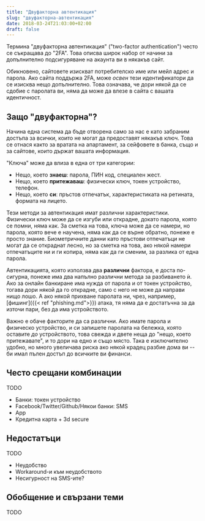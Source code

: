 ```yaml
---
title: "Двуфакторна автентикация"
slug: "двуфакторна-автентикация"
date: 2018-03-24T21:03:00+02:00
draft: false
---
```


Термина "двуфакторна автентикация" ("two-factor authentication") често се съкращава до "2FA". Това описва широк набор от начини за допълнително подсигуряване на акаунта ви в някакъв сайт.

Обикновено, сайтовете изискват потребителско име или мейл адрес и парола. Ако сайта поддържа 2FA, може *освен* тези идентификатори да се изисква нещо допълнително. Това означава, че дори някой да се сдобие с паролата ви, няма да може да влезе в сайта с вашата идентичност.

## Защо "двуфакторна"?

Начина една система да бъде отворена само за нас е като забраним достъпа за всички, които не могат да предоставят някакъв ключ. Това се отнася както за вратата на апартамент, за сейфовете в банка, също и за сайтове, които държат вашата информация.

"Ключа" може да влиза в една от три категории:

* Нещо, което **знаеш**: парола, ПИН код, специален жест.
* Нещо, което **притежаваш**: физически ключ, токен устройство, телефон.
* Нещо, което **си**: пръстов отпечатък, характеристиката на ретината, формата на лицето.

Тези методи за автентикация имат различни характеристики. Физически ключ може да се изгуби или открадне, докато парола, която се помни, няма как. За сметка на това, ключа може да се намери, но парола, която вече е научена, няма как да се върне обратно, понеже е просто знание. Биометричните данни като пръстови отпечатъци не могат да се откраднат лесно, но за сметка на това, ако някой намери отпечатъците ни и ги копира, няма как да ги сменим, за разлика от една парола.

Автентикацията, която използва два **различни** фактора, е доста по-сигурна, понеже има два напълно различни метода за разбиването ѝ. Ако за онлайн банкиране има нужда от парола и от токен устройство, тогава дори някой да го открадне, само с него не може да направи нищо лошо. А ако някой прихване паролата ни, чрез, например, [фишинг]({{< ref "phishing.md">}}) атака, тя няма да е достатъчна за да източи пари, без да има устройството.

Важно е обаче факторите да са различни. Ако имате парола и физическо устройство, и си запишете паролата на бележка, която оставите *до* устройството, това свежда и двете неща до "нещо, което притежавате", и то дори на едно и също място. Така е изключително удобно, но много увеличава риска ако някой крадец разбие дома ви -- би имал пълен достъп до всичките ви финанси.

## Често срещани комбинации

TODO

* Банки: токен устройство
* Facebook/Twitter/Github/Някои банки: SMS
* App
* Кредитна карта + 3d secure

## Недостатъци

TODO

* Неудобство
* Workaround-и към неудобството
* Несигурност на SMS-ите?

## Обобщение и свързани теми

TODO
